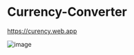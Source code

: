 # Currency-Converter

https://curency.web.app


![image](https://user-images.githubusercontent.com/88880988/154062780-e9d2c7fb-613f-4a98-a8dd-6f079312b43f.png)
